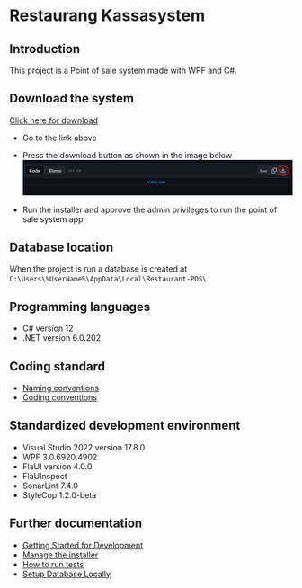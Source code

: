 # Restaurang Kassasystem

## Introduction

This project is a Point of sale system made with WPF and C#. 

## Download the system

[Click here for download](installer/POS-Installer.msi)

* Go to the link above
* Press the download button as shown in the image below
![Image of the download](documentation/images/installerDownload.png)

* Run the installer and approve the admin privileges to run the point of sale system app 

## Database location

When the project is run a database is created at `C:\Users\%UserName%\AppData\Local\Restaurant-POS\`

## Programming languages
* C# version 12
* .NET version 6.0.202

## Coding standard
* [Naming conventions](https://learn.microsoft.com/en-us/dotnet/csharp/fundamentals/coding-style/identifier-names)
* [Coding conventions](https://learn.microsoft.com/en-us/dotnet/csharp/fundamentals/coding-style/coding-conventions)

## Standardized development environment
* Visual Studio 2022 version 17.8.0
* WPF 3.0.6920.4902
* FlaUI version 4.0.0
* FlaUInspect
* SonarLint 7.4.0
* StyleCop 1.2.0-beta 

## Further documentation
- [Getting Started for Development](documentation/startDevelopment.md)
- [Manage the installer](documentation/manageInstaller.md)
- [How to run tests](documentation/tests.md)
- [Setup Database Locally](documentation/setupDatabaseLocally.md)
